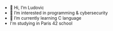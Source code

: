 - 👋 Hi, I’m Ludovic
- 👀 I’m interested in programming & cybersecurity
- 🌱 I’m currently learning C language
- I'm studying in Paris 42 school

<!---
B4L00/B4L00 is a ✨ special ✨ repository because its `README.md` (this file) appears on your GitHub profile.
You can click the Preview link to take a look at your changes.
--->
